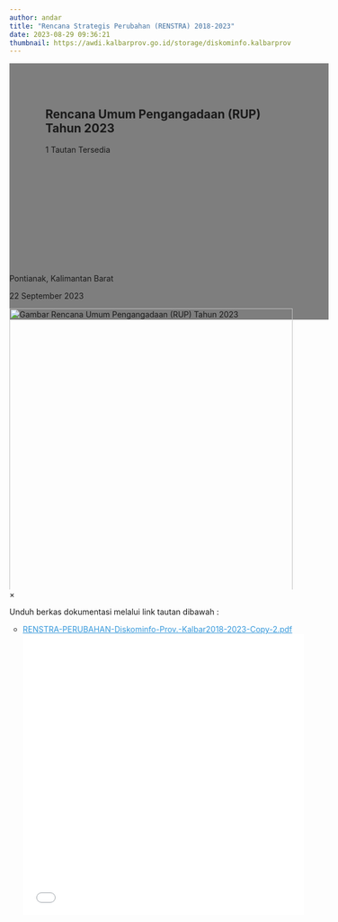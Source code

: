 ```yaml
---
author: andar
title: "Rencana Strategis Perubahan (RENSTRA) 2018-2023"
date: 2023-08-29 09:36:21
thumbnail: https://awdi.kalbarprov.go.id/storage/diskominfo.kalbarprov.app/Dokumentasi/thumbnails/zaXfzWKpocqx3GQIz0Gufj8PbPyWOVlKCXN4DKQL.jpg
---
```

<section class="">
    <div class="relative bg-white dark:bg-gray-600" style="height: 360px; background-image: url('https://awdi.kalbarprov.go.id/storage/diskominfo.kalbarprov.app/Dokumentasi/thumbnails/zaXfzWKpocqx3GQIz0Gufj8PbPyWOVlKCXN4DKQL.jpg'); background-repeat: no-repeat; background-position: center; background-size: 100% auto;">
        <div style="background: rgba(0,0,0,0.5); width: 100%; height: 100%; padding: 48px 32px;" class="absolute bottom-0 left-0">
            <div class="container-besar" style="height: 100%; padding: 0 32px;">
                <div class="absolute bottom-8">
                    <h2 class="text-white font-bold text-4xl mb-2">Rencana Umum Pengangadaan (RUP) Tahun 2023</h2>
                    <p class="text-white">1 Tautan Tersedia</p>
                </div>
            </div>
        </div>
    </div>
    <div class="bg-white dark:bg-gray-900">
        <div style="width: 100%; height: auto;" class="container-besar flex align-center px-8 py-3">
            <i class="fas fa-map-marker-alt black-fill white-fill mr-2" style="font-size: 24px"></i>
            <p class="mr-8">Pontianak, Kalimantan Barat</p>
            <i style="font-size: 24px;" class="far fa-calendar text-black dark:text-white mr-2"></i>
            <p class="mr-8">22 September 2023</p>
        </div>
    </div>
</section>
<div class="">
    <div class="mb-16 mt-8 px-8" style="max-height: 500px; overflow: hidden">
        <img id="myImg" class="mx-auto" src="https://awdi.kalbarprov.go.id/storage/diskominfo.kalbarprov.app/Dokumentasi/thumbnails/zaXfzWKpocqx3GQIz0Gufj8PbPyWOVlKCXN4DKQL.jpg" alt="Gambar Rencana Umum Pengangadaan (RUP) Tahun 2023" style="width: 100%; max-width: 600px;">
    </div>
    <div id="myModal" class="modal">
        <span class="close">&times;</span>
        <img class="modal-content" id="img01">
        <div id="caption"></div>
    </div>
</div>
<div class="container-besar">
    <div class="mb-16 mt-8 px-8">
        <p>Unduh berkas dokumentasi melalui link tautan dibawah :</p>
        <ul style="list-style-type: circle" class="ml-8">
            <li>
                <a title="RENSTRA-PERUBAHAN-Diskominfo-Prov.-Kalbar2018-2023-Copy-2.pdf" href="/file/DmBsM1DEa225x2xA8JEP.pdf" style="color: #3598db; text-decoration: underline;" class="text-secondary pdf-link">
                    RENSTRA-PERUBAHAN-Diskominfo-Prov.-Kalbar2018-2023-Copy-2.pdf
                    <div class="pdf-preview">
                        <embed src="/file/DmBsM1DEa225x2xA8JEP.pdf" type="application/pdf" width="500" height="500"/>
                    </div>
                </a>
            </li>
        </ul>
    </div>
</div>